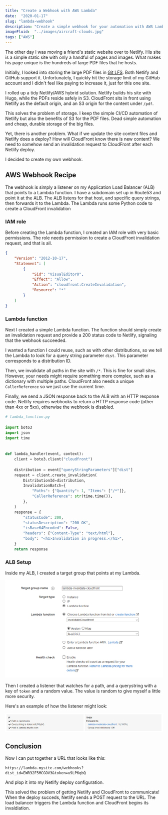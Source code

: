 ```yaml
---
title: "Create a Webhook with AWS Lambda"
date:  "2020-01-17"
slug: "lambda-webhook"
description: "Create a simple webhook for your automation with AWS Lambda and Python"
imageFluid:  "../images/aircraft-clouds.jpg"
tags: ["AWS"]
---
```


The other day I was moving a friend's static website over to Netlify. His site is a simple static site with only a handful of pages and images. What makes his page unique is the hundreds of large PDF files that he hosts.

Initially, I looked into storing the large PDF files in [Git LFS](https://git-lfs.github.com/). Both Netlify and GitHub support it. Unfortunately, I quickly hit the storage limit of my GitHub account and I didn't feel like paying to increase it, just for this one site.

I rolled up a tidy Netlify/AWS hybrid solution. Netlify builds his site with Hugo, while the PDFs reside safely in S3. CloudFront sits in front using Netlify as the default origin, and an S3 origin for the content under `/pdf`.

This solves the problem of storage. I keep the simple CI/CD automation of Netlify but also the benefits of S3 for the PDF files. Dead simple automation and cheap, durable storage of the big files.

Yet, there is another problem. What if we update the site content files and Netlify does a deploy? How will CloudFront know there is new content? We need to somehow send an invalidation request to CloudFront after each Netlify deploy.

I decided to create my own webhook.

## AWS Webhook Recipe

The webhook is simply a listener on my Application Load Balancer (ALB) that points to a Lambda function. I have a subdomain set up in Route53 and point it at the ALB. The ALB listens for that host, and specific query strings, then forwards it to the Lambda. The Lambda runs some Python code to create a CloudFront invalidation

### IAM role

Before creating the Lambda function, I created an IAM role with very basic permissions. The role needs permission to create a CloudFront invalidation request, and that is all.

```json
{
    "Version": "2012-10-17",
    "Statement": [
        {
            "Sid": "VisualEditor0",
            "Effect": "Allow",
            "Action": "cloudfront:CreateInvalidation",
            "Resource": "*"
        }
    ]
}
```

### Lambda function

Next I created a simple Lambda function. The function should simply create an invalidation request and provide a 200 status code to Netlify, signaling that the webhook succeeded.

I wanted a function I could reuse, such as with other distributions, so we tell the Lambda to look for a query string parameter `dist`. This parameter  corresponds to a distribution ID.

Then, we invalidate all paths in the site with `/*`. This is fine for small sites. However, your needs might require something more complex, such as a dictionary with multiple paths. CloudFront also needs a unique `CallerReference` so we just use the current time.

Finally, we send a JSON response back to the ALB with an HTTP response code. Netlify requires webhooks to return a HTTP response code (other than 4xx or 5xx), otherwise the webhook is disabled.

```python
# lambda_function.py

import boto3
import json
import time


def lambda_handler(event, context):
    client = boto3.client("cloudfront")

    distribution = event["queryStringParameters"]["dist"]
    request = client.create_invalidation(
        DistributionId=distribution,
        InvalidationBatch={
            "Paths": {"Quantity": 1, "Items": ["/*"]},
            "CallerReference": str(time.time()),
        },
    )
    response = {
        "statusCode": 200,
        "statusDescription": "200 OK",
        "isBase64Encoded": False,
        "headers": {"Content-Type": "text/html"},
        "body": "<h1>Invalidation in progress.</h1>",
    }
    return response

```

### ALB Setup

Inside my ALB, I created a target group that points at my Lambda.

![ALB Target Group](../images/alb-example-0.png)

Then I created a listener that watches for a path, and a querystring with a key of `token` and a random value. The value is random to give myself a little more security.

Here's an example of how the listener might look:

![ALB Rule](../images/alb-example-1.png)

## Conclusion

Now I can put together a URL that looks like this:

```text
https://lambda.mysite.com/webhooks?dist_id=EWR32F5MCGOV3&token=u9LP6qbQ
```

And plop it into my Netlify deploy configuration.

This solved the problem of getting Netlify and CloudFront to communicate! When the deploy succeds, Netlify sends a POST request to the URL. The load balancer triggers the Lambda function and CloudFront begins its invaldiation.
